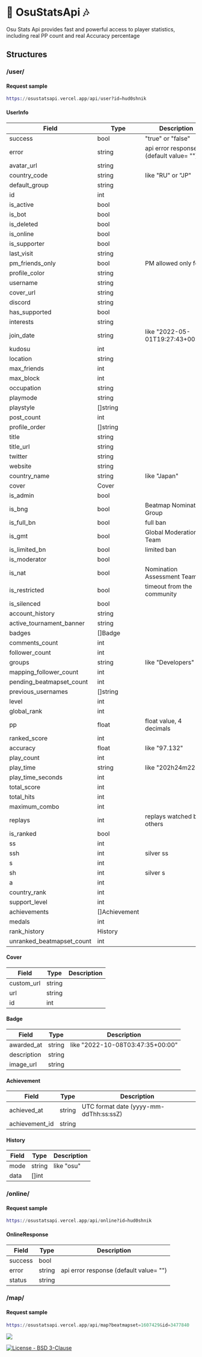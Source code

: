 # 🎨 OsuStatsApi 🎶

Osu Stats Api provides fast and powerful
access to player statistics,
including real PP count and real Accuracy percentage

<h2>Structures</h2>

<h3>/user/</h3>
<h4>Request sample </h4>
  
   ``` Elixir
   https://osustatsapi.vercel.app/api/user?id=hud0shnik
   ```
  
<h4>UserInfo</h4>

Field                       |       Type         | Description
----------------------------|--------------------|------------
success                     |        bool        | "true" or "false" 
error                       |       string       | api error response (default value= "")
avatar_url                  |       string       |
country_code                |       string       | like "RU" or "JP"
default_group               |       string       |
id                          |        int         |
is_active                   |        bool        |
is_bot                      |        bool        |
is_deleted                  |        bool        |
is_online                   |        bool        |
is_supporter                |        bool        |
last_visit                  |       string       | 
pm_friends_only             |        bool        | PM allowed only for
profile_color               |       string       |
username                    |       string       |
cover_url                   |       string       |
discord                     |       string       |
has_supported               |        bool        |
interests                   |       string       |
join_date                   |       string       | like "2022-05-01T19:27:43+00:00"
kudosu                      |        int         |
location                    |       string       |
max_friends                 |        int         |
max_block                   |        int         |
occupation                  |       string       |
playmode                    |       string       |
playstyle                   |      []string      |
post_count                  |        int         |
profile_order               |      []string      |
title                       |       string       |
title_url                   |       string       |
twitter                     |       string       |
website                     |       string       |
country_name                |       string       | like "Japan"
cover                       |       Cover        |
is_admin                    |        bool        |    
is_bng                      |        bool        | Beatmap Nominators Group
is_full_bn                  |        bool        | full ban
is_gmt                      |        bool        | Global Moderation Team
is_limited_bn               |        bool        | limited ban
is_moderator                |        bool        |
is_nat                      |        bool        | Nomination Assessment Team
is_restricted               |        bool        | timeout from the community
is_silenced                 |        bool        |
account_history             |       string       |
active_tournament_banner    |       string       |
badges                      |      []Badge       |
comments_count              |        int         |
follower_count              |        int         |
groups                      |       string       | like "Developers"
mapping_follower_count      |        int         |
pending_beatmapset_count    |        int         |
previous_usernames          |      []string      |
level                       |        int         |
global_rank                 |        int         |
pp                          |       float        | float value, 4 decimals
ranked_score                |        int         |
accuracy                    |       float        | like "97.132"
play_count                  |        int         |
play_time                   |       string       | like "202h24m22s"
play_time_seconds           |        int         |
total_score                 |        int         |
total_hits                  |        int         |
maximum_combo               |        int         |
replays                     |        int         | replays watched by others   
is_ranked                   |        bool        |
ss                          |        int         | 
ssh                         |        int         | silver ss 
s                           |        int         |
sh                          |        int         | silver s
a                           |        int         |
country_rank                |        int         |
support_level               |        int         |
achievements                |    []Achievement   |
medals                      |        int         |
rank_history                |       History      |
unranked_beatmapset_count   |        int         |


<h4>Cover</h4>

Field                       |       Type         | Description
----------------------------|--------------------|------------
custom_url                  |       string       |
url                         |       string       |
id                          |        int         |


<h4>Badge</h4>

Field                       |       Type         | Description
----------------------------|--------------------|------------
awarded_at                  |       string       | like "2022-10-08T03:47:35+00:00"
description                 |       string       |
image_url                   |       string       |


<h4>Achievement</h4>

Field                       |       Type         | Description
----------------------------|--------------------|------------
achieved_at                 |       string       | UTC format date (yyyy-mm-ddThh:ss:ssZ)
achievement_id              |       string       |


<h4>History</h4>

Field                       |       Type         | Description
----------------------------|--------------------|------------
mode                        |       string       | like "osu"
data                        |       []int        |



<h3>/online/</h3>
<h4>Request sample </h4>
  
   ``` Elixir
   https://osustatsapi.vercel.app/api/online?id=hud0shnik
   ```
   
<h4>OnlineResponse</h4>

Field                       |       Type         | Description
----------------------------|--------------------|------------
success                     |        bool        | 
error                       |       string       | api error response (default value= "")
status                      |       string       |



<h3>/map/</h3>
<h4>Request sample </h4>
  
   ``` Elixir
   https://osustatsapi.vercel.app/api/map?beatmapset=1607429&id=3477840
   ```




<img src="https://wakatime.com/badge/user/ee2709af-fc5f-498b-aaa1-3ea47bf12a00/project/eeb27ba3-3b0a-487f-9650-64aefd7a8458.svg?style=for-the-badge">

[![License - BSD 3-Clause](https://img.shields.io/static/v1?label=License&message=BSD+3-Clause&color=%239a68af&style=for-the-badge)](/LICENSE)

